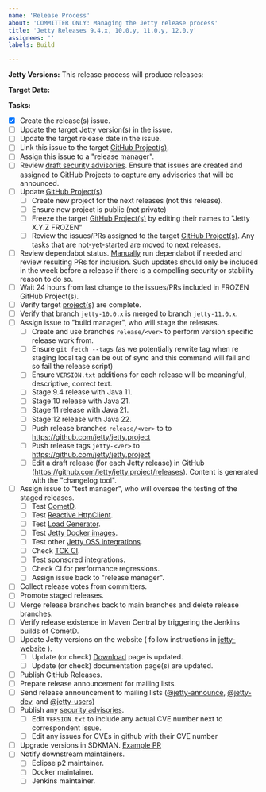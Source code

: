 ```yaml
---
name: 'Release Process'
about: 'COMMITTER ONLY: Managing the Jetty release process'
title: 'Jetty Releases 9.4.x, 10.0.y, 11.0.y, 12.0.y'
assignees: ''
labels: Build

---
```


**Jetty Versions:**
This release process will produce releases:

**Target Date:**

**Tasks:**
- [x] Create the release(s) issue.
- [ ] Update the target Jetty version(s) in the issue.  
- [ ] Update the target release date in the issue.
- [ ] Link this issue to the target [GitHub Project(s)](https://github.com/jetty/jetty.project/projects).
- [ ] Assign this issue to a "release manager".
- [ ] Review [draft security advisories](https://github.com/jetty/jetty.project/security/advisories). Ensure that issues are created and assigned to GitHub Projects to capture any advisories that will be announced.
- [ ] Update [GitHub Project(s)](https://github.com/jetty/jetty.project/projects)
  + [ ] Create new project for the next releases (not this release).
  + [ ] Ensure new project is public (not private)
  + [ ] Freeze the target [GitHub Project(s)](https://github.com/jetty/jetty.project/projects) by editing their names to "Jetty X.Y.Z FROZEN"
  + [ ] Review the issues/PRs assigned to the target [GitHub Project(s)](https://github.com/jetty/jetty.project/projects).  Any tasks that are not-yet-started are moved to next releases.
- [ ] Review dependabot status. [Manually](https://github.com/jetty/jetty.project/network/updates) run dependabot if needed and review resulting PRs for inclusion.
      Such updates should only be included in the week before a release if there is a compelling security or stability reason to do so.
- [ ] Wait 24 hours from last change to the issues/PRs included in FROZEN GitHub Project(s).
- [ ] Verify target [project(s)](https://github.com/jetty/jetty.project/projects) are complete.
- [ ] Verify that branch `jetty-10.0.x` is merged to branch `jetty-11.0.x`.
- [ ] Assign issue to "build manager", who will stage the releases.
  + [ ] Create and use branches `release/<ver>` to perform version specific release work from.
  + [ ] Ensure `git fetch --tags` (as we potentially rewrite tag when re staging local tag can be out of sync and this command will fail and so fail the release script)
  + [ ] Ensure `VERSION.txt` additions for each release will be meaningful, descriptive, correct text.
  + [ ] Stage 9.4 release with Java 11.
  + [ ] Stage 10 release with Java 21.
  + [ ] Stage 11 release with Java 21.
  + [ ] Stage 12 release with Java 22. 
  + [ ] Push release branches `release/<ver>` to to https://github.com/jetty/jetty.project
  + [ ] Push release tags `jetty-<ver>` to https://github.com/jetty/jetty.project
  + [ ] Edit a draft release (for each Jetty release) in GitHub (https://github.com/jetty/jetty.project/releases). Content is generated with the "changelog tool".
- [ ] Assign issue to "test manager", who will oversee the testing of the staged releases.
  + [ ] Test [CometD](https://github.com/cometd/cometd).
  + [ ] Test [Reactive HttpClient](https://github.com/jetty-project/jetty-reactive-httpclient).
  + [ ] Test [Load Generator](https://github.com/jetty-project/jetty-load-generator).
  + [ ] Test [Jetty Docker images](https://github.com/jetty/jetty.docker).
  + [ ] Test other [Jetty OSS integrations](https://jenkins.webtide.net/job/external_oss).
  + [ ] Check [TCK CI](https://jenkins.webtide.net/job/tck).
  + [ ] Test sponsored integrations.
  + [ ] Check CI for performance regressions.
  + [ ] Assign issue back to "release manager".
- [ ] Collect release votes from committers.
- [ ] Promote staged releases.
- [ ] Merge release branches back to main branches and delete release branches.
- [ ] Verify release existence in Maven Central by triggering the Jenkins builds of CometD.
- [ ] Update Jetty versions on the website ( follow instructions in [jetty-website](https://github.com/jetty/jetty.website/blob/main/README.adoc) ).
  + [ ] Update (or check) [Download](https://jetty.org/download.html) page is updated.
  + [ ] Update (or check) documentation page(s) are updated.
- [ ] Publish GitHub Releases.
- [ ] Prepare release announcement for mailing lists.
- [ ] Send release announcement to mailing lists ([@jetty-announce](https://accounts.eclipse.org/mailing-list/jetty-announce), [@jetty-dev](https://accounts.eclipse.org/mailing-list/jetty-dev), and [@jetty-users](https://accounts.eclipse.org/mailing-list/jetty-users))
- [ ] Publish any [security advisories](https://github.com/jetty/jetty.project/security/advisories).
  + [ ] Edit `VERSION.txt` to include any actual CVE number next to correspondent issue.
  + [ ] Edit any issues for CVEs in github with their CVE number
- [ ] Upgrade versions in SDKMAN. [Example PR](https://github.com/sdkman/sdkman-db-migrations/pull/711)
- [ ] Notify downstream maintainers.
  + [ ] Eclipse p2 maintainer.
  + [ ] Docker maintainer.
  + [ ] Jenkins maintainer.
